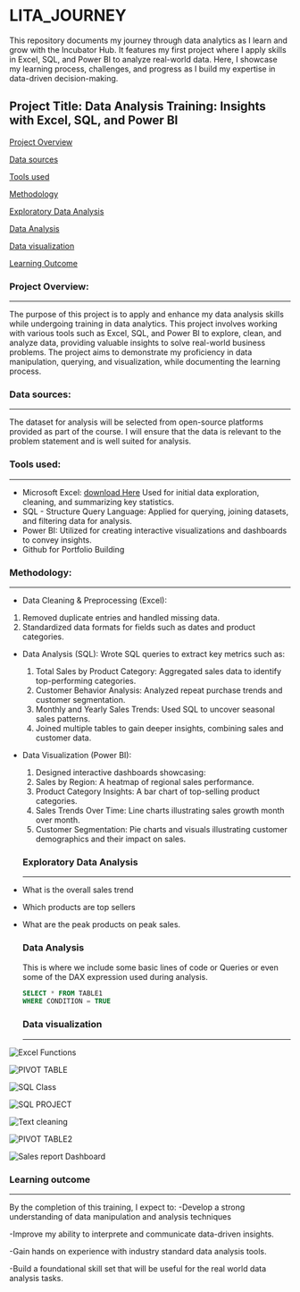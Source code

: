 # LITA_JOURNEY
This repository documents my journey through data analytics as I learn and grow with the Incubator Hub. It features my first project where I apply skills in Excel, SQL, and Power BI to analyze real-world data. Here, I showcase my learning process, challenges, and progress as I build my expertise in data-driven decision-making.

## Project Title:  Data Analysis Training: Insights with Excel, SQL, and Power BI

[Project Overview](#project-overview)

[Data sources](data-sources)

[Tools used](tools-used)

[Methodology](methodology)

[Exploratory Data Analysis](exploratory-data-analysis)

[Data Analysis](data-analysis)

[Data visualization](data-visualization)

[Learning Outcome](learning-outcome)
 
### Project Overview: 
---
The purpose of this project is to apply and enhance my data analysis skills while undergoing training in data analytics. This project involves working with various tools such as Excel, SQL, and Power BI to explore, clean, and analyze data, providing valuable insights to solve real-world business problems. The project aims to demonstrate my proficiency in data manipulation, querying, and visualization, while documenting the learning process.

### Data sources: 
---
The dataset for analysis will be selected from open-source platforms provided as part of the course. I will ensure that the data is relevant to the problem statement and is well suited for analysis.

### Tools used:
---
- Microsoft Excel: [download Here](https://www.microsoft.com)
  Used for initial data exploration, cleaning, and summarizing key statistics.
- SQL - Structure Query Language:
  Applied for querying, joining datasets, and filtering data for analysis.
- Power BI:
  Utilized for creating interactive visualizations and dashboards to convey insights.
- Github for Portfolio Building

### Methodology:
---
- Data Cleaning & Preprocessing (Excel):
1. Removed duplicate entries and handled missing data.
 2. Standardized data formats for fields such as dates and product categories.

- Data Analysis (SQL):
Wrote SQL queries to extract key metrics such as:
  1. Total Sales by Product Category: Aggregated sales data to identify top-performing categories.
   2. Customer Behavior Analysis: Analyzed repeat purchase trends and customer segmentation.
     3. Monthly and Yearly Sales Trends: Used SQL to uncover seasonal sales patterns.
    4. Joined multiple tables to gain deeper insights, combining sales and customer data.

- Data Visualization (Power BI):
  1. Designed interactive dashboards showcasing:
   2. Sales by Region: A heatmap of regional sales performance.
     3. Product Category Insights: A bar chart of top-selling product categories.
    4. Sales Trends Over Time: Line charts illustrating sales growth month over month.
  5. Customer Segmentation: Pie charts and visuals illustrating customer demographics and their impact on sales.

  ### Exploratory Data Analysis
  ---
- What is the overall sales trend
- Which products are top sellers
- What are the peak products on peak sales.

  ### Data Analysis
  This is where we include some basic lines of code or Queries or even some of the DAX expression used during analysis.

  ```SQL
  SELECT * FROM TABLE1
  WHERE CONDITION = TRUE
  ```
  ### Data visualization
  ---

![Excel Functions](https://github.com/user-attachments/assets/a4d8286e-ac53-415c-a343-406d0dc38c8c)

![PIVOT TABLE](https://github.com/user-attachments/assets/b18ea419-e7a4-4a61-a6ae-cd23661b2426)

![SQL Class](https://github.com/user-attachments/assets/4059dfca-781c-4fb0-8a51-5c1101091912)

![SQL PROJECT](https://github.com/user-attachments/assets/0bf7a02f-c823-4eb1-a272-0d2d74c35241)

![Text cleaning](https://github.com/user-attachments/assets/1bf87888-63db-46ea-a511-a021fcc73c73)

![PIVOT TABLE2](https://github.com/user-attachments/assets/21895fb1-5e0c-4246-96ad-75c4a4347f68)

![Sales report Dashboard](https://github.com/user-attachments/assets/37334814-9dee-4848-98c9-1ea0e4cf72ce)

### Learning outcome
---
By the completion of this training, I expect to:
-Develop a strong understanding of data manipulation and analysis techniques

-Improve my ability to interprete and communicate data-driven insights.

-Gain hands on experience with industry standard data analysis tools.

-Build a foundational skill set that will be useful for the real world data analysis tasks.


